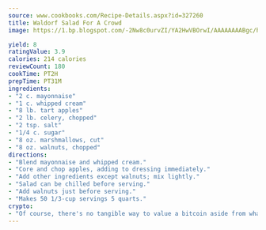```yaml
---
source: www.cookbooks.com/Recipe-Details.aspx?id=327260
title: Waldorf Salad For A Crowd
image: https://1.bp.blogspot.com/-2Nw8c0urvZI/YA2HwVBOrwI/AAAAAAAABgc/hcoCuYbLRGghREWYfHLERS8jzKEXzVPXwCLcBGAsYHQ/s154/14.png

yield: 8
ratingValue: 3.9
calories: 214 calories
reviewCount: 180
cookTime: PT2H
prepTime: PT31M
ingredients:
- "2 c. mayonnaise"
- "1 c. whipped cream"
- "8 lb. tart apples"
- "2 lb. celery, chopped"
- "2 tsp. salt"
- "1/4 c. sugar"
- "8 oz. marshmallows, cut"
- "8 oz. walnuts, chopped"
directions:
- "Blend mayonnaise and whipped cream."
- "Core and chop apples, adding to dressing immediately."
- "Add other ingredients except walnuts; mix lightly."
- "Salad can be chilled before serving."
- "Add walnuts just before serving."
- "Makes 50 1/3-cup servings 5 quarts."
crypto:
- "Of course, there's no tangible way to value a bitcoin aside from what someone else believes it is worth."
---
```

